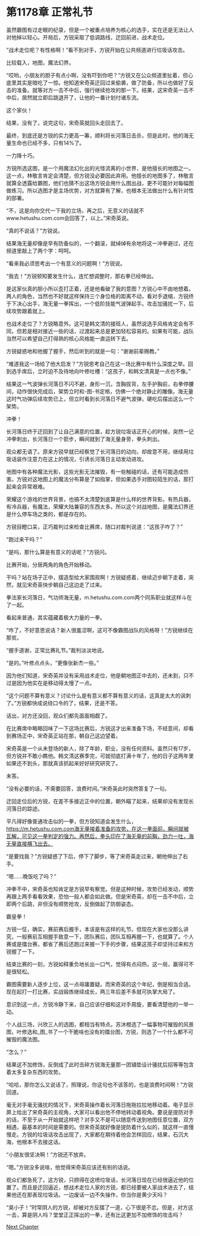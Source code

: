 # 第1178章 正常礼节

虽然霸图有过走眼的纪录，但是一个被重点培养为核心的选手，实在还是无法让人对他掉以轻心。开局后，方锐采取了低调路线，迂回前进，战术走位。

“战术走位呢？有性格啊！”看不到对手，方锐开始在公共频道进行垃圾话攻击。

比较载入，地图，魔法幻界。

“哎哟，小朋友的胆子有点小啊，没有吓到你吧？”方锐又在公众频道里扯着，但心底里其实是暗吃了一惊。他知道宋奇英迂回过来偷袭，做了防备，所以也做好了反击的准备。就等对方一击不中后，强行继续抢攻的那一下。结果，这宋奇英一击不中后，居然就立即后跳退开了，让他的一番计划付诸东流。

这个家伙！

结果，没有了，说完这句，宋奇英就回头走回去了。

最终，到底还是方锐的实力更高一筹，顺利将长河落日击杀，但是此时，他的海无量生命也已经不多，只有14%了。

一力降十巧。

方锐所选这图，是一个用魔法幻化出的光怪流离的小世界，是他擅长的地图之一。这一点，林敬言肯定会清楚，但方锐没必要因此弃用。他擅长的地图多了，林敬言就算全透露给霸图，他们也猜不出这场方锐会用什么图出战，更不可能针对每幅图做练习。所以选图才是主场优势，对方就算有了解，也根本无法做出什么有针对性的部署。

“不，这是向你交代一下我的立场，再之后，无意义的话就不www.hetushu.com.com会回答了，以上。”宋奇英说。

“真的不说话？”方锐说。

结果海无量却像是早有防备似的，一个翻滚，就绰绰有余地将这一冲拳避过，还在频道里敲上了两个字：呵呵。

“看来我必须思考出一个有意义的问题啊！”方锐说。

“我去！”方锐顿知要发生什么，连忙想调整时，那右拳已经伸出。

是这家伙真的胆小所以歪打正着，还是他看破了我的意图？方锐心中不由地想着。两人的角色，当然也不好就这样保持三个身位格的距离不动，看对手退缩，方锐终于下决心出手，海无量一拳挥出，一个低阶技能气波弹起手。攻击加骚扰一下，后续攻势跟着就上。

也战术走位了？方锐略意外。这可是韩文清的接班人，虽然说选手风格肯定会有不同，但若是相对接近一些的话，过渡起来总是更加轻松容易的。如果有可能，战队当然可以希望自己打得熟的核心风格能一直运转下去。

方锐疑惑地和他握了握手，然后听到的就是一句：“谢谢前辈赐教。”

“难道我这一场给了他大启发？”方锐思考自己在这一场比赛中有什么深度之举。回到选手席后，立时迫不及待地向叶修吐槽：“这孩子，和韩文清真是一点也不像。”

结果这一气波弹长河落日不闪不避，身形一沉，含胸拔背，左手护胸前，右拳停腰间，动作很快完成后，架势立时和-图-书定格，仿佛一个绝对静止的雕像。海无量这时气功弹后续攻势已上，但立时看到长河落日不避气波弹，硬吃后摆出这么一个架势。

冲拳！

长河落日终于迂回到了让自己满意的位置，趁方锐垃圾话正开心的时候，突然一记冲拳刺出，长河落日一个箭步，瞬间就到了海无量身旁，拳头刺出。

观众都无语了。原来方锐早就已经察觉了长河落日的动向，却故意不用，继续用垃圾话装作注意力在这上的情况，引诱长河落日主动发动进攻。

地图中有各种魔法光影，这些光影无法摧毁，有一些触碰的话，还有可能造成伤害。方锐对这地图上的魔法分布算是了如指掌，但如果选手对图较陌生的话，那打起来会异常艰难。

荣耀这个游戏的世界背景，也搞不太清楚到底算是什么样的世界背影。有热兵器，有冷兵器，有魔法，荣耀大陆兼容的东西太多。所以这个对战地图，是魔法幻界还是什么停车场之类的，都是存在的。

方锐目瞪口呆，正巧裁判过来检查比赛席，随口对裁判说道：“这孩子咋了？”

“跑过来干吗？”

“是吗，那什么算是有意义的话呢？”方锐问。

比赛开始，分居两角的角色开始移动。

干吗？站在场子正中，摆造型给大家围观啊！方锐疑惑着，继续迈步朝下走着，突然，就见宋奇英快步朝自己这边走了过来。

拳法家长河落日，气功师海无量，m.hetushu.com.com两个同系职业就这样斗在了一起。

看起来普通，其实蕴藏着极大力量的一拳。

“咋了，不好意思说话？新人很羞涩啊，这可不像霸图战队的风格呀！”方锐继续在那贫。

“握手道谢，正常比赛礼节。”裁判淡淡地说。

“是的。”叶修点点头，“更像张新杰一些。”

因为他们知道，宋奇英并没有采用战术走位，他是朝地图正中去的，还未到，只不过是因为他实在是移动得太慢了一点。

“这个问题不算有意义？讨论什么是有意义都不算有意义的话，这真是太大的讽刺了。”方锐都快成说绕口令的了，结果，还是不答。

话出，对方还没回，观众们都先面面相觑了。

在比赛席中略略回味了一下这场比赛后，方锐这才出来准备下场，不经意间，却看到赛场正中，宋奇英正站在那，朝自己这边望着。

宋奇英是一个从未登场的新人，除了年龄，职业，没有任何资料。虽然只有17岁，但方锐并不敢小瞧他。韩文清这赛季完，可就彻底打满十年了，他的日子这两年里如果还不到头，那就真该抓起来好好研究研究了。

未答。

“没有必要的话，不需要回答，浪费时间。”宋奇英此时突然答复了一句。

迂回走位后的方锐，在差不多接近正中的位置，朝外瞄了起来，结果却没有发现长河落日的踪迹。

平凡得好像普通攻击似的一拳，但方锐知道会发生什么，https://m.hetushu.com.com海无量接着准备的攻势，在这一拳面前，瞬间就被瓦解，可见这一拳判定的强力。再然后，拳头印在了海无量的前胸，劲力一吐，海无量直接横飞出去。

“是要找我？”方锐疑惑了下后，停下了脚步，等了宋奇英走过来，朝他伸出了右手。

“嗯……晚饭吃了吗？”

冲拳不中，宋奇英也知肯定是方锐早有察觉。但是这种时候，攻势已经发动，顺势再跟上两手看看效果，恐怕一般人都会如此做。但是宋奇英，却在一击不中后，立即两个后跳，非但没有顺势抢攻，反倒做起了防御姿态。

霸皇拳！

方锐一怔，确实，赛前赛后握手，本该是有这样的礼节。但现在大家也没那么讲究，一般赛前互相握手致意一下，团队赛后，团队互相再握一下，也就算了。个人赛或是擂台赛，都省了赛后还跑过来握一下手的步骤，结果这孩子却坚持过来和方锐握了一下。

结束比赛的一刻，方锐如释重负地长出一口气，觉得有点闷热，这一局，赢得可不是很轻松。

霸图需要新人逐步上位，这一点毋庸置疑。而宋奇英的这个年纪，倒是相当合适。现在起打一打比赛，实战锻炼继续成长，两三年后差不多就可执掌大局了。

意识到这一点，方锐冷静下来，自己应该仔细和这对手周旋，要看清楚他的一举一动。

个人战三场，兴欣三人的选图，都相当有特点。苏沐橙选了一幅事物可摧毁的风景图，叶修选和_图_书了一个干脆啥也没有的擂台图，方锐，则选了一个什么都不可摧毁的魔法图。

“怎么？”

结果这不加修饰，反倒成了此时击碎方锐海无量那一团铺垫设计骚扰后招等等包含着太多复杂东西的攻势。

“哈哈，那你怎么又说话了，照理说，你这句也不该答的，也是浪费时间啊！”方锐回道。

毫无对手毫无骚扰的情况下，宋奇英操作着长河落日拖拖拉拉地移动着。电子显示屏上给出了宋奇英的主视角，大家可以看出他不停地转动着视角。要说是提防对手的话，不至于从一开始就这样吧？对手又不是可以随意传送到地图任意位置，双方相遇，最基本的时间是需要的。但宋奇英就好像是提防着什么似的，就这样一直慢慢走。方锐的垃圾话攻击出现了，大家都在期待着他会怎样回应，结果，石沉大海，他根本不去接这话。

“小朋友很坚决啊！”方锐还不放弃。

“嗯。”方锐没多说啥，他觉得宋奇英应该还有别的话说。

观众们都急死了。这方锐，只顾得在这喷垃圾话，长河落日现在已经很逼近他的位置了。而且是迂回逼近，想战术走位人家的方锐，都已经要被人家战术进去了，结果他还在那表现垃圾话。一边废话一边不失操作，你当你是黄少天吗？

“臭小子！”时常阴人的方锐，却被对方反摆了一道，心下很是不忿。但是，对方这一击，算是阴人吗？堂堂正正挥出的一拳，还有比这更加不加修饰的攻击吗？



[Next Chapter](%E7%AC%AC1179%E7%AB%A0%20%E9%80%89%E4%BD%8D%E9%AB%98%E6%89%8B.md)